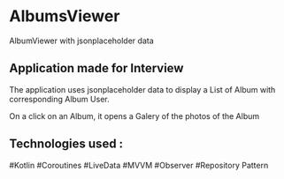 # AlbumsViewer
AlbumViewer with jsonplaceholder data

## Application made for Interview

The application uses jsonplaceholder data to display a List of Album with corresponding Album User.

On a click on an Album, it opens a Galery of the photos of the Album

## Technologies used :

#Kotlin
#Coroutines
#LiveData
#MVVM
#Observer
#Repository Pattern

